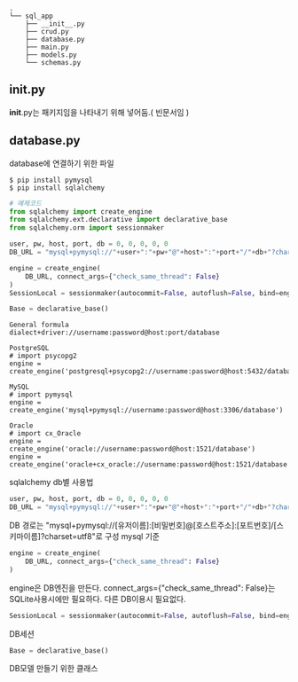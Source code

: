 ~~~
.
└── sql_app
    ├── __init__.py
    ├── crud.py
    ├── database.py
    ├── main.py
    ├── models.py
    └── schemas.py
~~~

## __init__.py
__init__.py는 패키지임을 나타내기 위해 넣어둠.( 빈문서임 )

## database.py 
database에 연결하기 위한 파일

~~~ 
$ pip install pymysql
$ pip install sqlalchemy
~~~

~~~python
# 예제코드
from sqlalchemy import create_engine
from sqlalchemy.ext.declarative import declarative_base
from sqlalchemy.orm import sessionmaker

user, pw, host, port, db = 0, 0, 0, 0, 0
DB_URL = "mysql+pymysql://"+user+":"+pw+"@"+host+":"+port+"/"+db+"?charset=utf8"

engine = create_engine(
    DB_URL, connect_args={"check_same_thread": False}
)
SessionLocal = sessionmaker(autocommit=False, autoflush=False, bind=engine)

Base = declarative_base()
~~~

~~~
General formula
dialect+driver://username:password@host:port/database

PostgreSQL
# import psycopg2
engine = create_engine('postgresql+psycopg2://username:password@host:5432/database')

MySQL
# import pymysql
engine = create_engine('mysql+pymysql://username:password@host:3306/database')

Oracle
# import cx_Oracle
engine = create_engine('oracle://username:password@host:1521/database')
engine = create_engine('oracle+cx_oracle://username:password@host:1521/database')
~~~
sqlalchemy db별 사용법

~~~python
user, pw, host, port, db = 0, 0, 0, 0, 0
DB_URL = "mysql+pymysql://"+user+":"+pw+"@"+host+":"+port+"/"+db+"?charset=utf8"
~~~
DB 경로는 "mysql+pymysql://[유저이름]:[비밀번호]@[호스트주소]:[포트번호]/[스키마이름]?charset=utf8"로 구성 mysql 기준

~~~python
engine = create_engine(
    DB_URL, connect_args={"check_same_thread": False}
)
~~~
engine은 DB엔진을 만든다.
connect_args={"check_same_thread": False}는 SQLite사용시에만 필요하다. 다른 DB이용시 필요없다.

~~~python
SessionLocal = sessionmaker(autocommit=False, autoflush=False, bind=engine)
~~~
DB세션

~~~python
Base = declarative_base()
~~~
DB모델 만들기 위한 클래스
